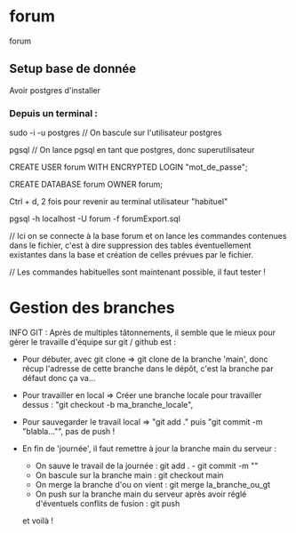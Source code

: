# forum
forum

## Setup base de donnée
Avoir postgres d'installer

### Depuis un terminal :

sudo -i -u postgres // On bascule sur l'utilisateur postgres

pgsql // On lance pgsql en tant que postgres, donc superutilisateur

CREATE USER forum WITH ENCRYPTED LOGIN "mot_de_passe";

CREATE DATABASE forum OWNER forum;

Ctrl + d, 2 fois pour revenir au terminal utilisateur "habituel"

pgsql -h localhost -U forum -f forumExport.sql

// Ici on se connecte à la base forum et on lance les commandes contenues dans le fichier, c'est à dire suppression des tables éventuellement existantes dans la base et création de celles prévues par le fichier.

// Les commandes habituelles sont maintenant possible, il faut tester !

# Gestion des branches

INFO GIT : Après de multiples tâtonnements, il semble que le mieux pour gérer le travaille d'équipe sur git / github est :

- Pour débuter, avec git clone => git clone de la branche 'main', donc récup l'adresse de cette branche dans le dépôt, c'est la branche par défaut donc ça va...
- Pour travailler en local => Créer une branche locale pour travailler dessus : "git checkout -b ma_branche_locale",
-  Pour sauvegarder le travail local => "git add ." puis "git commit -m "blabla..."", pas de push !


- En fin de 'journée', il faut remettre à jour la branche main du serveur :
  
  - On sauve le travail de la journée : git add . - git commit -m ""
  - On bascule sur la branche main : git checkout main
  - On merge la branche d'ou on vient : git merge la_branche_ou_gt
  - On push sur la branche main du serveur après avoir réglé d'éventuels conflits de fusion : git push
  
  et voilà !